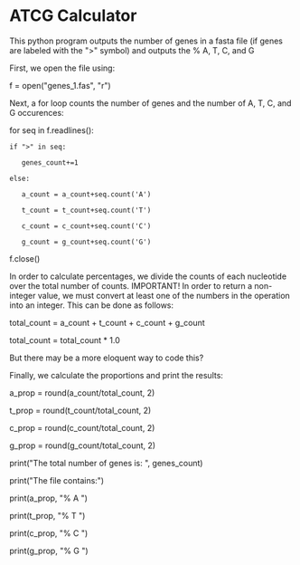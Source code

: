 # ATCG Calculator
This python program outputs the number of genes in a fasta file (if genes are labeled with the ">" symbol) and outputs the % A, T, C, and G

First, we open the file using:

f = open("genes_1.fas", "r")

Next, a for loop counts the number of genes and the number of A, T, C, and G occurences:

for seq in f.readlines():

    if ">" in seq:
    
       genes_count+=1
       
    else:
    
       a_count = a_count+seq.count('A')
       
       t_count = t_count+seq.count('T')
       
       c_count = c_count+seq.count('C')
       
       g_count = g_count+seq.count('G')
       

f.close()


In order to calculate percentages, we divide the counts of each nucleotide over the total number of counts.
IMPORTANT! In order to return a non-integer value, we must convert at least one of the numbers in the operation into an integer. This can be done as follows:

total_count = a_count + t_count + c_count + g_count

total_count = total_count * 1.0

But there may be a more eloquent way to code this?

Finally, we calculate the proportions and print the results:

a_prop = round(a_count/total_count, 2)

t_prop = round(t_count/total_count, 2)

c_prop = round(c_count/total_count, 2)

g_prop = round(g_count/total_count, 2)

print("The total number of genes is: ", genes_count)   

print("The file contains:")

print(a_prop, "% A ")

print(t_prop, "% T ")

print(c_prop, "% C ")

print(g_prop, "% G ")

